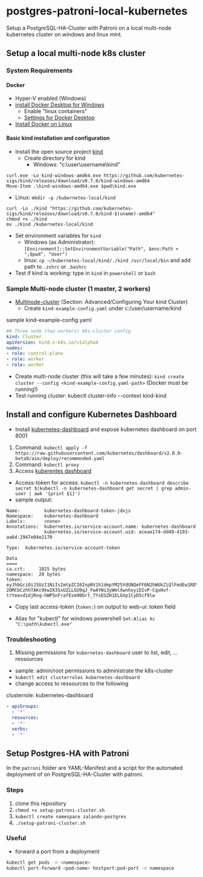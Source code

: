# postgres-patroni-local-kubernetes

Setup a PostgreSQL-HA-Cluster with Patroni on a local multi-node kubernetes cluster on windows and linux mint.

## Setup a local multi-node k8s cluster

### System Requirements

#### Docker

* Hyper-V enabled (Windows)
* [install Docker Desktop for Windows](https://docs.docker.com/docker-for-windows/)
  * Enable "linux containers"
  * [Settings for Docker Desktop](https://kind.sigs.k8s.io/docs/user/quick-start/)
* [Install Docker on Linux](https://docs.docker.com/install/linux/docker-ce/ubuntu/)

#### Basic kind installation and configuration

* Install the open source project [kind](https://github.com/kubernetes-sigs/kind/)
  * Create directory for kind
    * Windows: "c:\user\username\kind"

```console
curl.exe -Lo kind-windows-amd64.exe https://github.com/kubernetes-sigs/kind/releases/download/v0.7.0/kind-windows-amd64
Move-Item .\kind-windows-amd64.exe $pwd\kind.exe
```

   * Linux: `mkdir -p /kubernetes-local/kind`

```console
curl -Lo ./kind "https://github.com/kubernetes-sigs/kind/releases/download/v0.7.0/kind-$(uname)-amd64"
chmod +x ./kind
mv ./kind /kubernetes-local/kind
```

* Set environment variables for `kind`
  * Windows (as Administrator): `[Environment]::SetEnvironmentVariable("Path", $env:Path + ";$pwd", "User")` 
  * linux: `cp ~/kubernetes-local/kind/./kind /usr/local/bin` and add path to `.zshrc` or `.bashrc`
* Test if kind is working: type in `kind` in `powershell` or `bash`

### Sample Multi-node cluster (1 master, 2 workers)

* [Multinode-cluster](https://kind.sigs.k8s.io/docs/user/quick-start/) (Section: Advanced/Configuring Your kind Cluster)
  * Create `kind-example-config.yaml` under c:/user/username/kind

sample kind-example-config.yaml

```yaml
## Three node (two workers) k8s-cluster config
kind: Cluster
apiVersion: kind.x-k8s.io/v1alpha4
nodes:
- role: control-plane
- role: worker
- role: worker
```

* Create multi-node cluster (this will take a few minutes): `kind create cluster --config <kind-example-config.yaml-path>` (Docker must be running!)
* Test running cluster: kubectl cluster-info --context kind-kind

## Install and configure Kubernetes Dashboard

* Install [kubernetes-dashboard](https://kubernetes.io/docs/tasks/access-application-cluster/web-ui-dashboard/) and expose kubernetes dashboard on port 8001

1. Command: `kubectl apply -f https://raw.githubusercontent.com/kubernetes/dashboard/v2.0.0-beta8/aio/deploy/recommended.yaml`
1. Command: `kubectl proxy`
1. Access [kuberentes dashboard](http://localhost:8001/api/v1/namespaces/kubernetes-dashboard/services/https:kubernetes-dashboard:/proxy/)

* Access-token for access: `kubectl -n kubernetes-dashboard describe secret $(kubectl -n kubernetes-dashboard get secret | grep admin-user | awk '{print $1}')`
* sample output:

```console
Name:         kubernetes-dashboard-token-jdxjs
Namespace:    kubernetes-dashboard
Labels:       <none>
Annotations:  kubernetes.io/service-account.name: kubernetes-dashboard
              kubernetes.io/service-account.uid: aceae174-dd49-4193-aa6d-2947e04e2170

Type:  kubernetes.io/service-account-token

Data
====
ca.crt:     1025 bytes
namespace:  20 bytes
token:      eyJhbGciOiJSUzI1NiIsImtpZCI6InpRV1h1dmpYM25YdUNQeFF6N2hWUkZiQlFmdEw1RDY5M01WQlQ2aGx4dlUifQOA9U-2OMCbCzhhTAKc9kwIK3SxUZLLGU9qJ_FwAYWi3yWmlXwnhxyiDIvP-CqxHvf-trYeevd1djRnq-hWP5nFrafEsm90brt_7YsEGZH1ELGVp1CyD5cf9lw

```

* Copy last access-token (`token:`) on output to web-ui: token field

* Alias for "kubectl" for windows powershell `Set-Alias kc "C:\path\kubectl.exe"`

### Troubleshooting

1. Missing permissions for `kubernetes-dashboard` user to list, edit, ... ressources

* sample: admin/root permissions to administrate the k8s-cluster
* `kubectl edit clusterroles kubernetes-dashboard`
* change access to ressources to the following

clusterrole: kubernetes-dashboard

```yaml
- apiGroups:
  - '*'
  resources:
  - '*'
  verbs:
  - '*'
```

## Setup Postgres-HA with Patroni

In the `patroni` folder are YAML-Manifest and a script for the automated deployment of on PostgreSQL-HA-Cluster with patroni.

### Steps

1. clone this repository
1. `chmod +x setup-patroni-cluster.sh`
1. `kubectl create namespace zalando-postgres`
1. `./setup-patroni-cluster.sh`

### Useful

* forward a port from a deployment
```bash
kubectl get pods -n <namespace>
kubectl port-forward <pod-name> hostport:pod-port -n namespace
```
